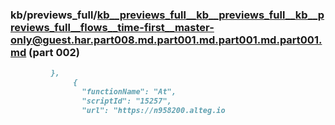 ### kb/previews_full/kb__previews_full__kb__previews_full__kb__previews_full__flows__time-first__master-only@guest.har.part008.md.part001.md.part001.md.part001.md (part 002)

```md
         },
              {
                "functionName": "At",
                "scriptId": "15257",
                "url": "https://n958200.alteg.io
```

```
